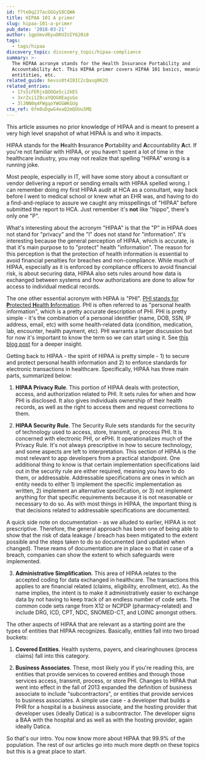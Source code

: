 ```yaml
---
id: f7teOq2J7acGGGyS8CQWA
title: HIPAA 101 A primer
slug: hipaa-101-a-primer
pub_date: '2018-03-21'
author: 1gpUmvd6yuOKUIUIY620i0
tags:
  - tags/hipaa
discovery_topic: discovery_topic/hipaa-compliance
summary: >-
  The HIPAA acronym stands for the Health Insurance Portability and
  Accountability Act. This HIPAA primer covers HIPAA 101 basics, meaning,
  entitities, etc. 
related_guide: 6evss0t4I0IC2cQasg0K2O
related_entries:
  - 17s5iFERjsQOOQeSci2kES
  - 3xrZxi1Z8caYQOG0EagsGo
  - 3lJNN0q4FWgqoYWGGWKGUg
cta_ref: 6fm8uDgwG4eaQ2mQUUuSMQ
---
```

This article assumes no prior knowledge of HIPAA and is meant to present a very high level snapshot of what HIPAA is and who it impacts.

HIPAA stands for the **H**ealth **I**nsurance **P**ortability and **A**ccountability **A**ct. If you're not familiar with HIPAA, or you haven't spent a lot of time in the healthcare industry, you may not realize that spelling "HIPAA" wrong is a running joke.

Most people, especially in IT, will have some story about a consultant or vendor delivering a report or sending emails with HIPAA spelled wrong. I can remember doing my first HIPAA audit at HCA as a consultant, way back before I went to medical school or knew what an EHR was, and having to do a find-and-replace to assure we caught any misspellings of "HIPAA" before submitted the report to HCA. Just remember it's **not** like "hippo", there's only one "P".

What's interesting about the acronym "HIPAA" is that the "P" in HIPAA does not stand for "privacy" and the "I" does not stand for "information". It's interesting because the general perception of HIPAA, which is accurate, is that it's main purpose to to "protect" health "information". The reason for this perception is that the protection of health information is essential to avoid financial penalties for breaches and non-compliance. While much of HIPAA, especially as it is enforced by compliance officers to avoid financial risk, is about securing data, HIPAA also sets rules around how data is exchanged between systems and how authorizations are done to allow for access to individual medical records.

The one other essential acronym with HIPAA is "PHI". [PHI stands for **P**rotected **H**ealth **I**nformation](https://catalyze.io/learn/what-is-protected-health-information-or-phi). PHI is often referred to as "personal health information", which is a pretty accurate description of PHI. PHI is pretty simple - it's the combination of a personal identifier (name, DOB, SSN, IP address, email, etc) with some health-related data (condition, medication, lab, encounter, health payment, etc). PHI warrants a larger discussion but for now it's important to know the term so we can start using it. See [this blog post](https://catalyze.io/blog/what-is-protected-health-information-or-phi/) for a deeper insight.

Getting back to HIPAA - the spirit of HIPAA is pretty simple - 1) to secure and protect personal health information and 2) to enforce standards for electronic transactions in healthcare. Specifically, HIPAA has three main parts, summarized below:

1. **HIPAA Privacy Rule**. This portion of HIPAA deals with protection, access, and authorization related to PHI. It sets rules for when and how PHI is disclosed. It also gives individuals ownership of their health records, as well as the right to access them and request corrections to them.

2. **HIPAA Security Rule**. The Security Rule sets standards for the security of technology used to access, store, transmit, or process PHI. It is concerned with electronic PHI, or ePHI. It operationalizes much of the Privacy Rule. It's not always prescriptive in how to secure technology, and some aspects are left to interpretation. This section of HIPAA is the most relevant to app developers from a practical standpoint. One additional thing to know is that certain implementation specifications laid out in the security rule are either required, meaning you have to do them, or addressable. Addressable specifications are ones in which an entity needs to either 1) implement the specific implementation as written, 2) implement an alternative specification, or 3) not implement anything for that specific requirements because it is not reasonable or necessary to do so. As with most things in HIPAA, the important thing is that decisions related to addressable specifications are documented.

A quick side note on documentation - as we alluded to earlier, HIPAA is not prescriptive. Therefore, the general approach has been one of being able to show that the risk of data leakage / breach has been mitigated to the extent possible and the steps taken to do so documented (and updated when changed). These reams of documentation are in place so that in case of a breach, companies can show the extent to which safeguards were implemented.

3. **Administrative Simplification**. This area of HIPAA relates to the accepted coding for data exchanged in healthcare. The transactions this applies to are financial related (claims, eligibility, enrollment, etc). As the name implies, the intent is to make it administratively easier to exchange data by not having to keep track of an endless number of code sets. The common code sets range from X12 or NCPDP (pharmacy-related) and include DRG, ICD, CPT, NDC, SNOMED-CT, and LOINC amongst others.

The other aspects of HIPAA that are relevant as a starting point are the types of entities that HIPAA recognizes. Basically, entities fall into two broad buckets:

1. **Covered Entities**. Health systems, payers, and clearinghouses (process claims) fall into this category.

2. **Business Associates**. These, most likely you if you're reading this, are entities that provide services to covered entities and through those services access, transmit, process, or store PHI. Changes to HIPAA that went into effect in the fall of 2013 expanded the definition of business associate to include "subcontractors", or entities that provide services to business associates. A simple use case - a developer that builds a PHR for a hospital is a business associate, and the hosting provider that developer uses (ideally Datica) is a subcontractor. The developer signs a BAA with the hospital and as well as with the hosting provider, again ideally Datica.

So that's our intro. You now know more about HIPAA that 99.9% of the population. The rest of our articles go into much more depth on these topics but this is a great place to start.
  